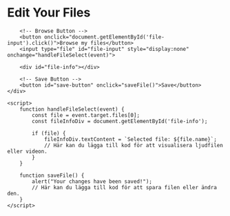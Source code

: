 <!DOCTYPE html>
<html lang="en">
<head>
    <meta charset="UTF-8">
    <meta name="viewport" content="width=device-width, initial-scale=1.0">
    <title>File Editor</title>
    <link rel="stylesheet" href="styles.css"> <!-- Länk till CSS -->
</head>
<body class="editor">
    <div class="editor-content">
        <h1>Edit Your Files</h1>
        <link rel="stylesheet" href="styles.css">


        <!-- Browse Button -->
        <button onclick="document.getElementById('file-input').click()">Browse my files</button>
        <input type="file" id="file-input" style="display:none" onchange="handleFileSelect(event)">
        
        <div id="file-info"></div>

        <!-- Save Button -->
        <button id="save-button" onclick="saveFile()">Save</button>
    </div>

    <script>
        function handleFileSelect(event) {
            const file = event.target.files[0];
            const fileInfoDiv = document.getElementById('file-info');
            
            if (file) {
                fileInfoDiv.textContent = `Selected file: ${file.name}`;
                // Här kan du lägga till kod för att visualisera ljudfilen eller videon.
            }
        }

        function saveFile() {
            alert("Your changes have been saved!");
            // Här kan du lägga till kod för att spara filen eller ändra den.
        }
    </script>
</body>
</html>
